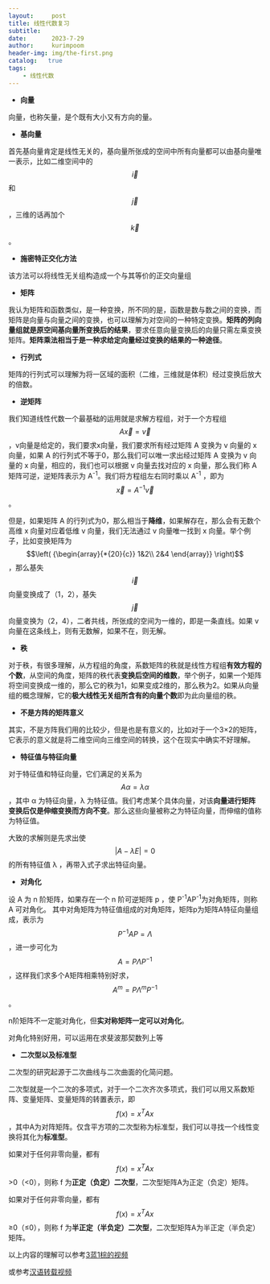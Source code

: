 ```yaml
---
layout:     post
title: 线性代数复习
subtitle:   
date:       2023-7-29
author:     kurimpoom
header-img: img/the-first.png
catalog:   true
tags: 
    - 线性代数
---
```


- **向量**

向量，也称矢量，是个既有大小又有方向的量。

- **基向量**

首先基向量肯定是线性无关的，基向量所张成的空间中所有向量都可以由基向量唯一表示，比如二维空间中的$$\overrightarrow i $$ 和 $$\overrightarrow j $$ ，三维的话再加个 $$\overrightarrow k $$ 。

- **施密特正交化方法**

该方法可以将线性无关组构造成一个与其等价的正交向量组

- **矩阵**

我认为矩阵和函数类似，是一种变换，所不同的是，函数是数与数之间的变换，而矩阵是向量与向量之间的变换，也可以理解为对空间的一种特定变换。**矩阵的列向量组就是原空间基向量所变换后的结果**，要求任意向量变换后的向量只需左乘变换矩阵。**矩阵乘法相当于是一种求给定向量经过变换的结果的一种途径**。

- **行列式**

矩阵的行列式可以理解为将一区域的面积（二维，三维就是体积）经过变换后放大的倍数。

- **逆矩阵**

我们知道线性代数一个最基础的运用就是求解方程组，对于一个方程组 $$A\overrightarrow x  = \overrightarrow v $$ ，v向量是给定的，我们要求x向量，我们要求所有经过矩阵 A 变换为 v 向量的 x 向量，如果 A 的行列式不等于0，那么我们可以唯一求出经过矩阵 A 变换为 v 向量的 x 向量，相应的，我们也可以根据 v 向量去找对应的 x 向量，那么我们称 A 矩阵可逆，逆矩阵表示为 A<sup>-1</sup>。我们将方程组左右同时乘以 A<sup>-1</sup> ，即为 $$\overrightarrow x  = {A^{ - 1}}\overrightarrow v $$。

但是，如果矩阵 A 的行列式为0，那么相当于**降维**，如果解存在，那么会有无数个高维 x 向量对应着低维 v 向量，我们无法通过 v 向量唯一找到 x 向量。举个例子，比如变换矩阵为$$\left( {\begin{array}{*{20}{c}}
1&2\\
2&4
\end{array}} \right)$$，那么基失$$\overrightarrow i $$向量变换成了（1，2），基失$$\overrightarrow  j $$向量变换为（2，4），二者共线，所张成的空间为一维的，即是一条直线。如果 v 向量在这条线上，则有无数解，如果不在，则无解。

- **秩**

对于秩，有很多理解，从方程组的角度，系数矩阵的秩就是线性方程组**有效方程的个数**，从空间的角度，矩阵的秩代表**变换后空间的维数**，举个例子，如果一个矩阵将空间变换成一维的，那么它的秩为1，如果变成2维的，那么秩为2。如果从向量组的概念理解，它的**极大线性无关组所含有的向量个数**即为此向量组的秩。

- **不是方阵的矩阵意义**

其实，不是方阵我们用的比较少，但是也是有意义的，比如对于一个3×2的矩阵，它表示的意义就是将二维空间向三维空间的转换，这个在现实中确实不好理解。

- **特征值与特征向量**

对于特征值和特征向量，它们满足的关系为$$A\alpha  = \lambda \alpha $$，其中 α 为特征向量，λ 为特征值。我们考虑某个具体向量，对该**向量进行矩阵变换后仅是伸缩变换而方向不变**。那么这些向量被称之为特征向量，而伸缩的值称为特征值。

大致的求解则是先求出使$$\left \vert {A - \lambda E} \right \vert = 0$$ 的所有特征值 λ ，再带入式子求出特征向量。

- **对角化**

设 A 为 n 阶矩阵，如果存在一个 n 阶可逆矩阵 p ，使 P<sup>-1</sup>AP<sup>-1</sup>为对角矩阵，则称 A 可对角化。 其中对角矩阵为特征值组成的对角矩阵，矩阵p为矩阵A特征向量组成，表示为$${P^{ - 1}}AP = \Lambda $$，进一步可化为$$A = P\Lambda {P^{ - 1}}$$，这样我们求多个A矩阵相乘特别好求，$${A^m} = P{\Lambda ^m}{P^{ - 1}}$$。

n阶矩阵不一定能对角化，但**实对称矩阵一定可以对角化**。

对角化特别好用，可以运用在求斐波那契数列上等

- **二次型以及标准型**

二次型的研究起源于二次曲线与二次曲面的化简问题。

二次型就是一个二次的多项式，对于一个二次齐次多项式，我们可以用又系数矩阵、变量矩阵、变量矩阵的转置表示，即$$f(x) = {x^T}Ax$$，其中A为对阵矩阵。仅含平方项的二次型称为标准型，我们可以寻找一个线性变换将其化为**标准型**。

如果对于任何非零向量，都有$$f(x) = {x^T}Ax$$ >0（<0），则称 f 为**正定（负定）二次型**，二次型矩阵A为正定（负定）矩阵。

如果对于任何非零向量，都有$$f(x) = {x^T}Ax$$ ≥0（≤0），则称 f 为**半正定（半负定）二次型**，二次型矩阵A为半正定（半负定）矩阵。



以上内容的理解可以参考[3蓝1棕的视频](https://www.bilibili.com/video/BV1Ys411k7yQ/?spm_id_from=333.337.search-card.all.click&vd_source=00c4991834c6b02ceea2eda1af467383)

或参考[汉语转载视频](https://www.bilibili.com/video/BV1ib411t7YR/?spm_id_from=333.337.search-card.all.click&vd_source=00c4991834c6b02ceea2eda1af467383)